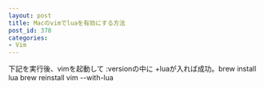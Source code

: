 ```yaml
---
layout: post
title: Macのvimでluaを有効にする方法
post_id: 378
categories: 
- Vim
---
```


下記を実行後、vimを起動して
:versionの中に
+luaが入れば成功。brew install lua
brew reinstall vim --with-lua